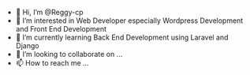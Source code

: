 - 👋 Hi, I’m @Reggy-cp
- 👀 I’m interested in Web Developer especially Wordpress Development and Front End Development
- 🌱 I’m currently learning Back End Development using Laravel and Django
- 💞️ I’m looking to collaborate on ...
- 📫 How to reach me ...

<!---
Reggy-cp/Reggy-cp is a ✨ special ✨ repository because its `README.md` (this file) appears on your GitHub profile.
You can click the Preview link to take a look at your changes.
--->
